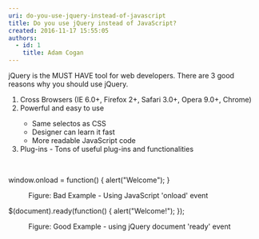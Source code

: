 ```yaml
---
uri: do-you-use-jquery-instead-of-javascript
title: Do you use jQuery instead of JavaScript?
created: 2016-11-17 15:55:05
authors:
  - id: 1
    title: Adam Cogan
---
```





<span class='intro'> <p>jQuery is the MUST HAVE tool for web developers. There are 3 good reasons why you should use jQuery.</p><ol><li>Cross Browsers (IE 6.0+, Firefox 2+, Safari 3.0+, Opera 9.0+, Chrome)</li><li>Powerful and easy to use</li><ul><li>Same selectos as CSS</li><li>Designer can learn it fast</li><li>More readable JavaScript code</li></ul><li>Plug-ins - Tons of useful plug-ins and functionalities​<br></li></ol><br> </span>

<p class="ssw15-rteElement-CodeArea">​window.onload = function() &#123; alert(&quot;Welcome&quot;); &#125; 
   <br></p><dd class="ssw15-rteElement-FigureBad">Figure&#58; Bad Example - Using JavaScript 'onload' event<br></dd>
<p class="ssw15-rteElement-CodeArea">$(document).ready(function() &#123; alert(&quot;Welcome!&quot;); &#125;); </p><dd class="ssw15-rteElement-FigureGood">Figure&#58; Good Example - using jQuery document 'ready' event​<br></dd>


